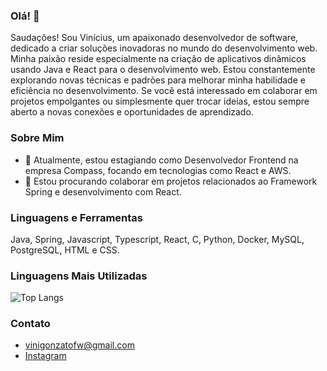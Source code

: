 ### Olá! 👋

Saudações! Sou Vinícius, um apaixonado desenvolvedor de software, dedicado a criar soluções inovadoras no mundo do desenvolvimento web. Minha paixão reside especialmente na criação de aplicativos dinâmicos usando Java e React para o desenvolvimento web. Estou constantemente explorando novas técnicas e padrões para melhorar minha habilidade e eficiência no desenvolvimento. Se você está interessado em colaborar em projetos empolgantes ou simplesmente quer trocar ideias, estou sempre aberto a novas conexões e oportunidades de aprendizado.

### Sobre Mim
- 🌱 Atualmente, estou estagiando como Desenvolvedor Frontend na empresa Compass, focando em tecnologias como React e AWS.
- 👯 Estou procurando colaborar em projetos relacionados ao Framework Spring e desenvolvimento com React.

### Linguagens e Ferramentas
Java, Spring, Javascript, Typescript, React, C, Python, Docker, MySQL, PostgreSQL, HTML e CSS.

### Linguagens Mais Utilizadas
![Top Langs](https://github-readme-stats.vercel.app/api/top-langs/?username=Vini0100&layout=compact&theme=radical)

### Contato
- [vinigonzatofw@gmail.com](mailto:vinigonzatofw@gmail.com)
- [Instagram](https://www.instagram.com/vini_agonzt/)
